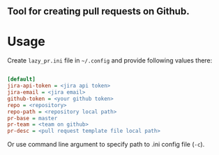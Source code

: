 Tool for creating pull requests on Github.
------------------------------------------

# Usage

Create `lazy_pr.ini` file in  `~/.config` and provide following values there:

```ini

[default]
jira-api-token = <jira api token>
jira-email = <jira email>
github-token = <your github token>
repo = <repository>
repo-path = <repository local path>
pr-base = master
pr-team = <team on github>
pr-desc = <pull request template file local path>
```

Or use command line argument to specify path to .ini config file (`-c`).
